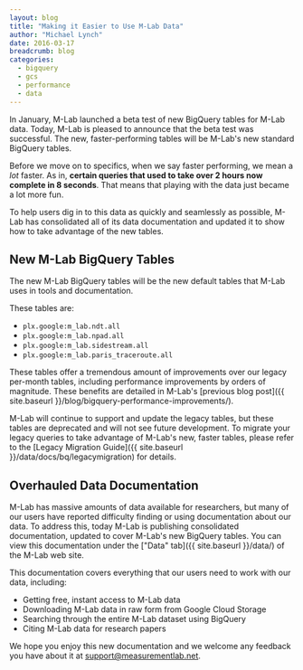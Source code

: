 ```yaml
---
layout: blog
title: "Making it Easier to Use M-Lab Data"
author: "Michael Lynch"
date: 2016-03-17
breadcrumb: blog
categories:
  - bigquery
  - gcs
  - performance
  - data
---
```


In January, M-Lab launched a beta test of new BigQuery tables for M-Lab data. Today, M-Lab is pleased to announce that the beta test was successful. The new, faster-performing tables will be M-Lab's new standard BigQuery tables.

Before we move on to specifics, when we say faster performing, we mean a *lot* faster. As in, **certain queries that used to take over 2 hours now complete in 8 seconds**. That means that playing with the data just became a lot more fun.

To help users dig in to this data as quickly and seamlessly as possible, M-Lab has consolidated all of its data documentation and updated it to show how to take advantage of the new tables.

<!--more-->

## New M-Lab BigQuery Tables

The new M-Lab BigQuery tables will be the new default tables that M-Lab uses in tools and documentation.

These tables are:

* `plx.google:m_lab.ndt.all`
* `plx.google:m_lab.npad.all`
* `plx.google:m_lab.sidestream.all`
* `plx.google:m_lab.paris_traceroute.all`

These tables offer a tremendous amount of improvements over our legacy per-month tables, including performance improvements by orders of magnitude. These benefits are detailed in M-Lab's [previous blog post]({{ site.baseurl }}/blog/bigquery-performance-improvements/).

M-Lab will continue to support and update the legacy tables, but these tables are deprecated and will not see future development. To migrate your legacy queries to take advantage of M-Lab's new, faster tables, please refer to the [Legacy Migration Guide]({{ site.baseurl }}/data/docs/bq/legacymigration) for details.

## Overhauled Data Documentation

M-Lab has massive amounts of data available for researchers, but many of our users have reported difficulty finding or using documentation about our data. To address this, today M-Lab is publishing consolidated documentation, updated to cover M-Lab's new BigQuery tables. You can view this documentation under the ["Data" tab]({{ site.baseurl }}/data/) of the M-Lab web site.

This documentation covers everything that our users need to work with our data, including:

* Getting free, instant access to M-Lab data
* Downloading M-Lab data in raw form from Google Cloud Storage
* Searching through the entire M-Lab dataset using BigQuery
* Citing M-Lab data for research papers

We hope you enjoy this new documentation and we welcome any feedback you have about it at [support@measurementlab.net](mailto:support@measurementlab.net).
